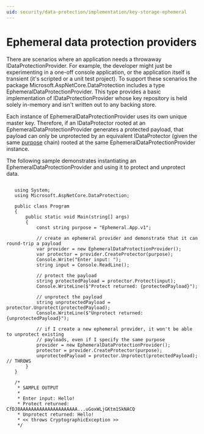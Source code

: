 ```yaml
---
uid: security/data-protection/implementation/key-storage-ephemeral
---
```

<a name=data-protection-implementation-key-storage-ephemeral></a>

  # Ephemeral data protection providers

There are scenarios where an application needs a throwaway IDataProtectionProvider. For example, the developer might just be experimenting in a one-off console application, or the application itself is transient (it's scripted or a unit test project). To support these scenarios the package Microsoft.AspNetCore.DataProtection includes a type EphemeralDataProtectionProvider. This type provides a basic implementation of IDataProtectionProvider whose key repository is held solely in-memory and isn't written out to any backing store.

Each instance of EphemeralDataProtectionProvider uses its own unique master key. Therefore, if an IDataProtector rooted at an EphemeralDataProtectionProvider generates a protected payload, that payload can only be unprotected by an equivalent IDataProtector (given the same [purpose](../consumer-apis/purpose-strings.md#data-protection-consumer-apis-purposes.md) chain) rooted at the same EphemeralDataProtectionProvider instance.

The following sample demonstrates instantiating an EphemeralDataProtectionProvider and using it to protect and unprotect data.

<!-- literal_block {"backrefs": [], "ids": [], "dupnames": [], "linenos": false, "names": [], "classes": [], "xml:space": "preserve", "language": "none", "highlight_args": {}} -->

````none

   using System;
   using Microsoft.AspNetCore.DataProtection;

   public class Program
   {
       public static void Main(string[] args)
       {
           const string purpose = "Ephemeral.App.v1";

           // create an ephemeral provider and demonstrate that it can round-trip a payload
           var provider = new EphemeralDataProtectionProvider();
           var protector = provider.CreateProtector(purpose);
           Console.Write("Enter input: ");
           string input = Console.ReadLine();

           // protect the payload
           string protectedPayload = protector.Protect(input);
           Console.WriteLine($"Protect returned: {protectedPayload}");

           // unprotect the payload
           string unprotectedPayload = protector.Unprotect(protectedPayload);
           Console.WriteLine($"Unprotect returned: {unprotectedPayload}");

           // if I create a new ephemeral provider, it won't be able to unprotect existing
           // payloads, even if I specify the same purpose
           provider = new EphemeralDataProtectionProvider();
           protector = provider.CreateProtector(purpose);
           unprotectedPayload = protector.Unprotect(protectedPayload); // THROWS
       }
   }

   /*
    * SAMPLE OUTPUT
    *
    * Enter input: Hello!
    * Protect returned: CfDJ8AAAAAAAAAAAAAAAAAAAAA...uGoxWLjGKtm1SkNACQ
    * Unprotect returned: Hello!
    * << throws CryptographicException >>
    */
   ````

